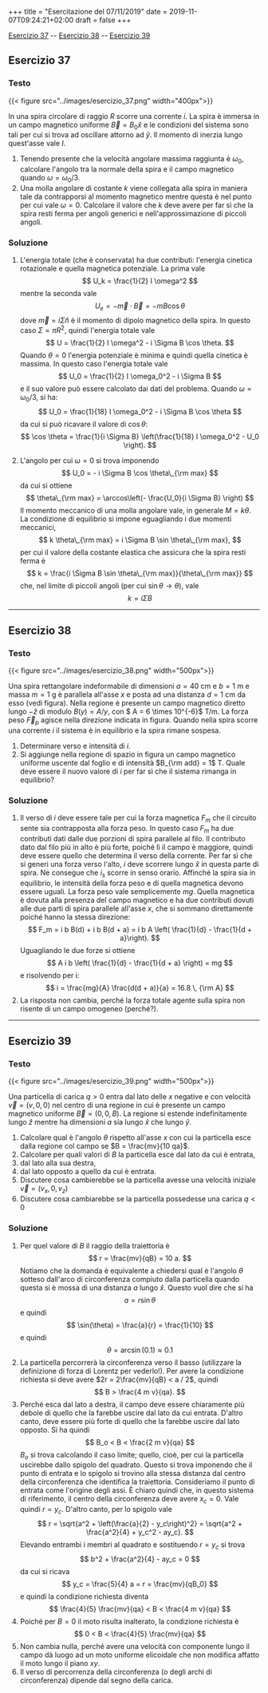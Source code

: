+++
title = "Esercitazione del 07/11/2019"
date = 2019-11-07T09:24:21+02:00
draft = false
+++

[Esercizio 37](#esercizio-37) -- [Esercizio 38](#esercizio-38) -- [Esercizio 39](#esercizio-39)

## Esercizio 37

### Testo

{{< figure src="../images/esercizio_37.png" width="400px">}}

In una spira circolare di raggio $R$ scorre una corrente $i$. La spira è immersa in un campo magnetico uniforme $\vec{B} = B_0 \hat{x}$ e le condizioni del sistema sono tali per cui si trova ad oscillare attorno ad $\hat{y}$. Il momento di inerzia lungo quest'asse vale $I$.

1. Tenendo presente che la velocità angolare massima raggiunta è $\omega_0$, calcolare l'angolo tra la normale della spira e il campo magnetico quando $\omega = \omega_0 / 3$.
2. Una molla angolare di costante $k$ viene collegata alla spira in maniera tale da contrapporsi al momento magnetico mentre questa è nel punto per cui vale $\omega = 0$. Calcolare il valore che $k$ deve avere per far sì che la spira resti ferma per angoli generici e nell'approssimazione di piccoli angoli.

### Soluzione

1. L'energia totale (che è conservata) ha due contributi: l'energia cinetica rotazionale e quella magnetica potenziale. La prima vale
$$
U_k = \frac{1}{2} I \omega^2
$$
mentre la seconda vale
$$
U_e = - \vec{m} \cdot \vec{B} = - m B \cos \theta
$$
dove $\vec{m} = i \Sigma \hat{n}$ è il momento di dipolo magnetico della spira. In questo caso $\Sigma = \pi R^2$, quindi l'energia totale vale
$$
U = \frac{1}{2} I \omega^2 - i \Sigma B \cos \theta.
$$
Quando $\theta = 0$ l'energia potenziale è minima e quindi quella cinetica è massima. In questo caso l'energia totale vale
$$
U_0 = \frac{1}{2} I \omega_0^2 - i \Sigma B
$$
e il suo valore può essere calcolato dai dati del problema. Quando $\omega = \omega_0 / 3$, si ha:
$$
U_0 = \frac{1}{18} I \omega_0^2 - i \Sigma B \cos \theta
$$
da cui si può ricavare il valore di $\cos \theta$:
$$
\cos \theta = \frac{1}{i \Sigma B} \left(\frac{1}{18} I \omega_0^2 -  U_0 \right).
$$

2. L'angolo per cui $\omega = 0$ si trova imponendo
$$
U_0 = - i \Sigma B \cos \theta\_{\rm max}
$$
da cui si ottiene
$$
\theta\_{\rm max} = \arccos\left(- \frac{U_0}{i \Sigma B} \right)
$$
Il momento meccanico di una molla angolare vale, in generale $M = k \theta$. La condizione di equilibrio si impone eguagliando i due momenti meccanici,
$$
k \theta\_{\rm max} = i \Sigma B \sin \theta\_{\rm max},
$$
per cui il valore della costante elastica che assicura che la spira resti ferma è
$$
k = \frac{i \Sigma B \sin \theta\_{\rm max}}{\theta\_{\rm max}}
$$
che, nel limite di piccoli angoli (per cui $\sin \theta \to \theta$), vale
$$
k = i \Sigma B
$$

---

## Esercizio 38

### Testo

{{< figure src="../images/esercizio_38.png" width="500px">}}

Una spira rettangolare indeformabile di dimensioni $a = 40$ cm e $b = 1$ m e massa $m = 1$ g è parallela all'asse $x$ e posta ad una distanza $d = 1$ cm da esso (vedi figura). Nella regione è presente un campo magnetico diretto lungo $-\hat{z}$ di modulo $B(y) = A / y$, con $ A = 6 \times 10^{-6}$ T/m.  La forza peso $\vec{F}_p$ agisce nella direzione indicata in figura. Quando nella spira scorre una corrente $i$ il sistema è in equilibrio e la spira rimane sospesa.

1. Determinare verso e intensità di $i$.
2. Si aggiunge nella regione di spazio in figura un campo magnetico uniforme uscente dal foglio e di intensità $B_{\rm add} = 1$ T. Quale deve essere il nuovo valore di $i$ per far sì che il sistema rimanga in equilibrio?

### Soluzione

1. Il verso di $i$ deve essere tale per cui la forza magnetica $F_m$ che il circuito sente sia contrapposta alla forza peso. In questo caso $F_m$ ha due contributi dati dalle due porzioni di spira parallele al filo. Il contributo dato dal filo più in alto è più forte, poiché lì il campo è maggiore, quindi deve essere quello che determina il verso della corrente. Per far sì che si generi una forza verso l'alto, $i$ deve scorrere lungo $\hat{x}$ in questa parte di spira. Ne consegue che $i_s$ scorre in senso orario.
Affinché la spira sia in equilibrio, le intensità della forza peso e di quella magnetica devono essere uguali. La forza peso vale semplicemente $mg$. Quella magnetica è dovuta alla presenza del campo magnetico e ha due contributi dovuti alle due parti di spira parallele all'asse $x$, che si sommano direttamente poiché hanno la stessa direzione:
$$
F_m = i b B(d) + i b B(d + a) = i b A \left( \frac{1}{d} - \frac{1}{d + a}\right).
$$
Uguagliando le due forze si ottiene
$$
 A i b \left( \frac{1}{d} - \frac{1}{d + a} \right) = mg
$$
e risolvendo per i:
$$
i = \frac{mg}{A} \frac{d(d + a)}{a} = 16.8 \, {\rm A}
$$
2. La risposta non cambia, perché la forza totale agente sulla spira non risente di un campo omogeneo (perché?).

---

## Esercizio 39

### Testo

{{< figure src="../images/esercizio_39.png" width="500px">}}

Una particella di carica $q > 0$ entra dal lato delle $x$ negative e con velocità $\vec{v} = (v, 0, 0)$ nel centro di una regione in cui è presente un campo magnetico uniforme $\vec{B} = (0, 0, B)$. La regione si estende indefinitamente lungo $\hat{z}$ mentre ha dimensioni $a$ sia lungo $\hat{x}$ che lungo $\hat{y}$.

1. Calcolare qual è l'angolo $\theta$ rispetto all'asse $x$ con cui la particella esce dalla regione col campo se $B = \frac{mv}{10 qa}$.
2. Calcolare per quali valori di $B$ la particella esce dal lato da cui è entrata,
3. dal lato alla sua destra,
4. dal lato opposto a quello da cui è entrata.
5. Discutere cosa cambierebbe se la particella avesse una velocità iniziale $\vec{v} = (v_x, 0, v_z)$
6. Discutere cosa cambiarebbe se la particella possedesse una carica $q < 0$

### Soluzione

1. Per quel valore di $B$ il raggio della traiettoria è
$$
r = \frac{mv}{qB} = 10 a.
$$
Notiamo che la domanda è equivalente a chiedersi qual è l'angolo $\theta$ sotteso dall'arco di circonferenza compiuto dalla particella quando questa si è mossa di una distanza $a$ lungo $\hat{x}$. Questo vuol dire che si ha
$$
a = r \sin \theta
$$
e quindi
$$
\sin(\theta) = \frac{a}{r} = \frac{1}{10}
$$
e quindi
$$
\theta = \arcsin(0.1) \approx 0.1
$$
2. La particella percorrerà la circonferenza verso il basso (utilizzare la definizione di forza di Lorentz per vederlo!). Per avere la condizione richiesta si deve avere $2r = 2\frac{mv}{qB} < a / 2$, quindi
$$
B > \frac{4 m v}{qa}.
$$
3. Perché esca dal lato a destra, il campo deve essere chiaramente più debole di quello che la farebbe uscire dal lato da cui entrata. D'altro canto, deve essere più forte di quello che la farebbe uscire dal lato opposto. Si ha quindi
$$
B_o < B < \frac{2 m v}{qa}
$$
$B_o$ si trova calcolando il caso limite; quello, cioè, per cui la particella uscirebbe dallo spigolo del quadrato. Questo si trova imponendo che il punto di entrata e lo spigolo si trovino alla stessa distanza dal centro della circonferenza che identifica la traiettoria. Consideriamo il punto di entrata come l'origine degli assi. È chiaro quindi che, in questo sistema di riferimento, il centro della circonferenza deve avere $x_c = 0$. Vale quindi $r = y_c$. D'altro canto, per lo spigolo vale
$$
r = \sqrt{a^2 + \left(\frac{a}{2} - y_c\right)^2} = \sqrt{a^2 + \frac{a^2}{4} + y_c^2 - ay_c}.
$$
Elevando entrambi i membri al quadrato e sostituendo $r = y_c$ si trova
$$
b^2 + \frac{a^2}{4} - ay_c = 0
$$
da cui si ricava
$$
y_c = \frac{5}{4} a = r = \frac{mv}{qB_0}
$$
e quindi la condizione richiesta diventa
$$
\frac{4}{5} \frac{mv}{qa} < B < \frac{4 m v}{qa}
$$
4. Poiché per $B = 0$ il moto risulta inalterato, la condizione richiesta è
$$
0 < B < \frac{4}{5} \frac{mv}{qa}
$$
5. Non cambia nulla, perché avere una velocità con componente lungo il campo dà luogo ad un moto uniforme elicoidale che non modifica affatto il moto lungo il piano $xy$.
6. Il verso di percorrenza della circonferenza (o degli archi di circonferenza) dipende dal segno della carica.
